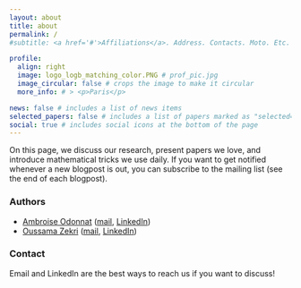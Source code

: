 ```yaml
---
layout: about
title: about
permalink: /
#subtitle: <a href='#'>Affiliations</a>. Address. Contacts. Moto. Etc.

profile:
  align: right
  image: logo_logb_matching_color.PNG # prof_pic.jpg
  image_circular: false # crops the image to make it circular
  more_info: # > <p>Paris</p>

news: false # includes a list of news items
selected_papers: false # includes a list of papers marked as "selected={true}"
social: true # includes social icons at the bottom of the page
---
```


On this page, we discuss our research, present papers we love, and introduce mathematical tricks we use daily.
If you want to get notified whenever a new blogpost is out, you can subscribe to the mailing list (see the end of each blogpost).

### Authors
- [Ambroise Odonnat](https://ambroiseodt.github.io/) ([mail](https://scholar.google.com/citations?user=M_OS-3kAAAAJ), [LinkedIn](https://www.linkedin.com/in/ambroise-odonnat))
- [Oussama Zekri](https://oussamazekri.fr) ([mail](oussama.zekri@ens-paris-saclay.fr), [LinkedIn](https://www.google.com/url?q=https%3A%2F%2Fwww.linkedin.com%2Fin%2Foussama-zekri-41a984163%2F&sa=D&sntz=1&usg=AOvVaw1QDgQ0h6GIcVMUF7-TbOJY))
  
### Contact
Email and LinkedIn are the best ways to reach us if you want to discuss!
